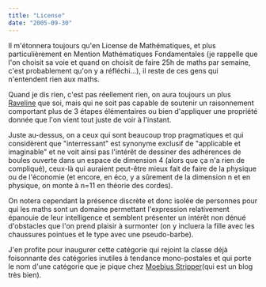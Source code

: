 ```yaml
---
title: "License"
date: "2005-09-30"
---
```


Il m'étonnera toujours qu'en License de Mathématiques, et plus particulièrement en Mention Mathématiques Fondamentales (je rappelle que l'on choisit sa voie et quand on choisit de faire 25h de maths par semaine, c'est probablement qu'on y a réfléchi...), il reste de ces gens qui n'entendent rien aux maths.

Quand je dis rien, c'est pas réellement rien, on aura toujours un plus [Raveline](http://eraveline.free.fr/) que soi, mais qui ne soit pas capable de soutenir un raisonnement comportant plus de 3 étapes élémentaires ou bien d'appliquer une propriété donnée que l'on vient tout juste de voir à l'instant.

Juste au-dessus, on a ceux qui sont beaucoup trop pragmatiques et qui considèrent que "interressant" est synonyme exclusif de "applicable et imaginable" et ne voit ainsi pas l'intérêt de dessiner des adhérences de boules ouverte dans un espace de dimension 4 (alors que ça n'a rien de compliqué), ceux-là qui auraient peut-être mieux fait de faire de la physique ou de l'économie (et encore, en éco, y a sûrement de la dimension n et en physique, on monte à n=11 en théorie des cordes).

On notera cependant la présence discrète et donc isolée de personnes pour qui les maths sont un domaine permettant l'expression relativement épanouie de leur intelligence et semblent présenter un intérêt non dénué d'obstacles que l'on prend plaisir à surmonter (on y incluera la fille avec les chaussures pointues et le type avec une pseudo-barbe).

J'en profite pour inaugurer cette catégorie qui rejoint la classe déjà foisonnante des catégories inutiles à tendance mono-postales et qui porte le nom d'une catégorie que je pique chez [Moebius Stripper](http://talldarkandmysterious.ca)(qui est un blog très bien).
